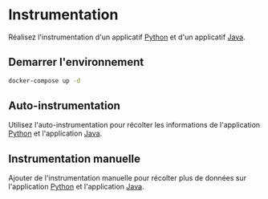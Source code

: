 # Instrumentation 

Réalisez l'instrumentation d'un applicatif [Python](python) et d'un applicatif [Java](java).

## Demarrer l'environnement

```bash
docker-compose up -d
```

## Auto-instrumentation 

Utilisez l'auto-instrumentation pour récolter les informations de l'application [Python](python) et l'application [Java](java).

## Instrumentation manuelle

Ajouter de l'instrumentation manuelle pour récolter plus de données sur l'application [Python](python) et l'application [Java](java).